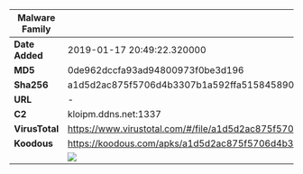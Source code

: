 | Malware Family | SandroRat                                                    |
| -------------- | ------------------------------------------------------------ |
| **Date Added** | 2019-01-17 20:49:22.320000                                                   |
| **MD5**        | 0de962dccfa93ad94800973f0be3d196                             |
| **Sha256**     | a1d5d2ac875f5706d4b3307b1a592ffa51584589037510503c9ec1c5242275d3 |
| **URL**        | -                                                            |
| **C2**         | kloipm.ddns.net:1337 |
| **VirusTotal** | https://www.virustotal.com/#/file/a1d5d2ac875f5706d4b3307b1a592ffa51584589037510503c9ec1c5242275d3/detection |
| **Koodous**    | https://koodous.com/apks/a1d5d2ac875f5706d4b3307b1a592ffa51584589037510503c9ec1c5242275d3 |
|                | ![](../assets/a1d5d2ac875f5706d4b3307b1a592ffa51584589037510503c9ec1c5242275d3.png) |
